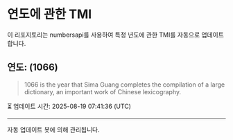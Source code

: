 
# 연도에 관한 TMI

이 리포지토리는 numbersapi를 사용하여 특정 년도에 관한 TMI를 자동으로 업데이트합니다.

## 연도: (1066)
> 1066 is the year that Sima Guang completes the compilation of a large dictionary, an important work of Chinese lexicography.

⏳ 업데이트 시간: 2025-08-19 07:41:36 (UTC)

---
자동 업데이트 봇에 의해 관리됩니다.
